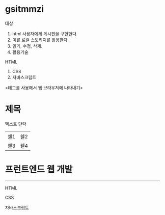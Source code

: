# gsitmmzi
대상

1. html 사용자에게 게시판을 구현한다.
2. 이를 로컬 스토리지를 활용한다.
3. 읽기, 수정, 삭제.
4. 활용기술

HTML
1. CSS
2. 자바스크립트

<태그를 사용해서 웹 브라우저에 나타내기>
<h1>제목</h1>
<p>텍스트 단락</p>
<table>
  <tr>
    <td>쉘1</td>
    <td>쉘2</td>
  </tr>
  <tr>
    <td>쉘3</td>
    <td>쉘4</td>
  </tr>
  </table>
 
 
 <HTML 문서의 기본 구조>           

<!DOCTYPE html>
<html land="ko">
  <head>
    <meta charset="UTF-8">
    <title>HTML 기본 문서</title>
  </head>
  <body>
   <h1>프런트엔드 웹 개발</h1>
   <hr>
   <p>HTML</p>
   <p>CSS</p>
   <p>자바스크립트</p>
  </body>
 </html>
 
 
  
 
